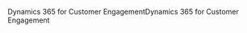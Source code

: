<span data-ttu-id="a7584-101">Dynamics 365 for Customer Engagement</span><span class="sxs-lookup"><span data-stu-id="a7584-101">Dynamics 365 for Customer Engagement</span></span>
